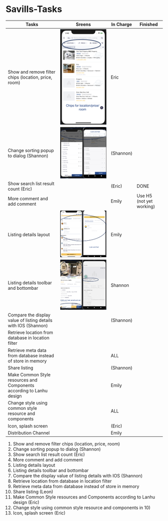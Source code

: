 # Savills-Tasks


| Tasks       | Sreens      | In Charge   | Finished   |
| ----------- | ----------- | ----------- |-------------|
| Show and remove filter chips (location, price, room)       | ![Tux, the Linux mascot](/images/image3.png)       | Eric| |
| Change sorting popup to dialog (Shannon)   | ![Tux, the Linux mascot](/images/image4.png)        | (Shannon) ||
| Show search list result count (Eric)   |         | (Eric) | DONE |
| More comment and add comment   |      | Emily | Use H5 (not yet working)|
| Listing details layout    |     ![Tux, the Linux mascot](/images/image6.png)       | Emily ||
| Listing details toolbar and bottombar     |      ![Tux, the Linux mascot](/images/image1.png)      | Shannon |  |
| Compare the display value of listing details with IOS (Shannon)    |         | (Shannon) ||
| Retrieve location from database in location filter    |         |  ||
| Retrieve meta data from database instead of store in memory    |         | ALL ||
| Share listing   |         |  (Shannon)   ||
| Make Common Style resources and Components according to Lanhu design    |         | Emily  ||
| Change style using common style resource and components    |         | ALL ||
| Icon, splash screen   |         |  (Eric) ||
| Distribution Channel | | Emily | |


1. 	Show and remove filter chips (location, price, room) 
1. 	Change sorting popup to dialog (Shannon)
1. 	Show search list result count (Eric)
1. 	More comment and add comment
1. 	Listing details layout 
1. 	Listing details toolbar and bottombar 
1. 	Compare the display value of listing details with IOS (Shannon)
1. 	Retrieve location from database in location filter
1. 	Retrieve meta data from database instead of store in memory
1. 	Share listing (Leon) 
1. 	Make Common Style resources and Components according to Lanhu design (Eric)
1. 	Change style using common style resource and components in 10)
1. 	Icon, splash screen (Eric)
